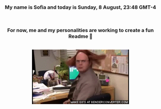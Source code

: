 


<div align="center">
<h3 >My name is Sofia and today is Sunday, 8 August, 23:48 GMT-4</h3><br>
<h3 >For now, me and my personalities are working to create a fun Readme 👋
</h3><br>
<img src='img/dwight.gif' alt='working...'/>
</div>
